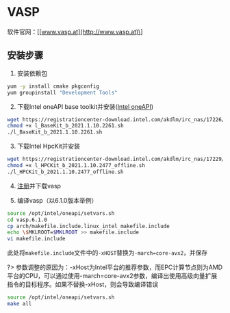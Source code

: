 # VASP

软件官网：\[[www.vasp.at](http://www.vasp.at)\]

## 安装步骤

1. 安装依赖包

```bash
yum -y install cmake pkgconfig
yum groupinstall "Development Tools"
```

2. 下载Intel oneAPI base toolkit并安装([Intel oneAPI](https://software.intel.com/content/www/us/en/develop/tools/oneapi.html))

```bash
wget https://registrationcenter-download.intel.com/akdlm/irc_nas/17226/l_BaseKit_b_2021.1.10.2261.sh
chmod +x l_BaseKit_b_2021.1.10.2261.sh
./l_BaseKit_b_2021.1.10.2261.sh
```

3. 下载Intel HpcKit并安装

```bash
wget https://registrationcenter-download.intel.com/akdlm/irc_nas/17229/l_HPCKit_b_2021.1.10.2477_offline.sh 
chmod +x l_HPCKit_b_2021.1.10.2477_offline.sh 
./l_HPCKit_b_2021.1.10.2477_offline.sh 
```

4. [注册](https://www.vasp.at/registration_form/)并下载vasp

5. 编译vasp（以6.1.0版本举例）

```bash
source /opt/intel/oneapi/setvars.sh
cd vasp.6.1.0
cp arch/makefile.include.linux_intel makefile.include
echo \$MKLROOT=$MKLROOT >> makefile.include
vi makefile.include
```

此处将`makefile.include`文件中的`-xHOST`替换为`-march=core-avx2`，并保存

?> 参数调整的原因为：-xHost为Intel平台的推荐参数，而EPC计算节点则为AMD平台的CPU，可以通过使用-march=core-avx2参数，编译出使用高级向量扩展指令的目标程序。如果不替换-xHost，则会导致编译错误

```bash
source /opt/intel/oneapi/setvars.sh
make all
```

